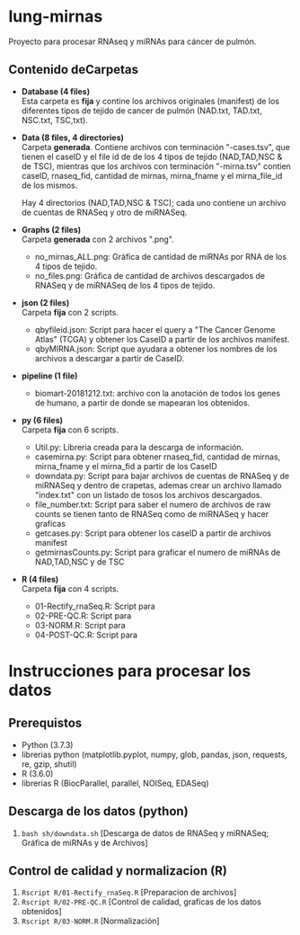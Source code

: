 # lung-mirnas
Proyecto para procesar RNAseq y miRNAs para cáncer de pulmón.

## Contenido deCarpetas

- **Database (4 files)**    
   Esta carpeta es **fija** y contine los archivos originales (manifest) de los diferentes tipos de tejido de cancer de pulmón (NAD.txt, TAD.txt, NSC.txt, TSC,txt).

- **Data (8 files, 4 directories)**  
   Carpeta **generada**. Contiene archivos con terminación "-cases.tsv", que tienen el caseID y el file id de de los 4 tipos de tejido (NAD,TAD,NSC & de TSC), mientras que los archivos con terminación "-mirna.tsv" contien caseID, rnaseq_fid, cantidad de mirnas, mirna_fname y el mirna_file_id de los mismos.  
     
   Hay 4 directorios (NAD,TAD,NSC & TSC); cada uno contiene un archivo de cuentas de RNASeq y otro de miRNASeq.
   
- **Graphs (2 files)**  
   Carpeta **generada** con 2 archivos ".png".
   - no_mirnas_ALL.png: Gráfica de cantidad de miRNAs por RNA de los 4 tipos de tejido.
   - no_files.png: Gráfica de cantidad de archivos descargados de RNASeq y de miRNASeq de los 4 tipos de tejido.

- **json (2 files)**  
   Carpeta **fija** con 2 scripts.
   - qbyfileid.json: Script para hacer el query a "The Cancer Genome Atlas" (TCGA) y obtener los CaseID a partir de los archivos manifest.
   - qbyMIRNA.json: Script que ayudara a obtener los nombres de los archivos a descargar a partir de CaseID.
   
- **pipeline (1 file)**  
   - biomart-20181212.txt: archivo con la anotación de todos los genes de humano, a partir de donde se mapearan los obtenidos. 

- **py (6 files)**  
   Carpeta **fija** con 6 scripts.
   - Util.py: Libreria creada para la descarga de información.
   - casemirna.py: Script para obtener rnaseq_fid, cantidad de mirnas, mirna_fname y el mirna_fid a partir de los CaseID
   - downdata.py: Script para bajar archivos de cuentas de RNASeq y de miRNASeq y dentro de crapetas, ademas crear un archivo llamado "index.txt" con un listado de tosos los archivos descargados.   
   - file_number.txt: Script para saber el numero de archivos de raw counts se tienen tanto de RNASeq como de miRNASeq y hacer graficas  
   - getcases.py: Script para obtener los caseID a partir de archivos manifest
   - getmirnasCounts.py: Script para graficar el numero de miRNAs de NAD,TAD,NSC y de TSC
  
- **R (4 files)**  
   Carpeta **fija** con 4 scripts.
   - 01-Rectify_rnaSeq.R: Script para 
   - 02-PRE-QC.R: Script para 
   - 03-NORM.R: Script para 
   - 04-POST-QC.R: Script para 

   

# Instrucciones para procesar los datos

## Prerequistos
 - Python (3.7.3)
 - librerias python (matplotlib.pyplot, numpy, glob, pandas, json, requests, re, gzip, shutil)
 - R (3.6.0)
 - librerias R (BiocParallel, parallel, NOISeq, EDASeq)

## Descarga de los datos (python)
   1. `bash sh/downdata.sh` [Descarga de datos de RNASeq y miRNASeq; Gráfica de miRNAs y de Archivos]

## Control de calidad y normalizacion (R)
   1. `Rscript R/01-Rectify_rnaSeq.R` [Preparacion de archivos]
   2. `Rscript R/02-PRE-QC.R` [Control de calidad, graficas de los datos obtenidos]
   3. `Rscript R/03-NORM.R` [Normalización]


 
 

